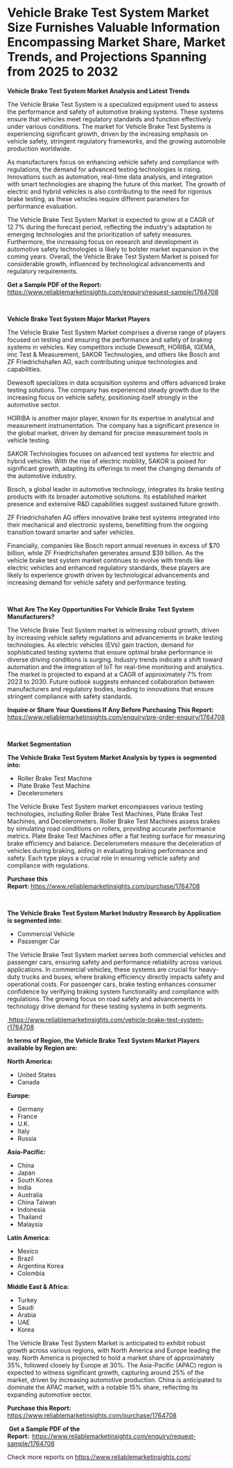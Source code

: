 <p><h1>Vehicle Brake Test System Market Size Furnishes Valuable Information Encompassing Market Share, Market Trends, and Projections Spanning from 2025 to 2032</h1></p><p><strong>Vehicle Brake Test System Market Analysis and Latest Trends</strong></p>
<p><p>The Vehicle Brake Test System is a specialized equipment used to assess the performance and safety of automotive braking systems. These systems ensure that vehicles meet regulatory standards and function effectively under various conditions. The market for Vehicle Brake Test Systems is experiencing significant growth, driven by the increasing emphasis on vehicle safety, stringent regulatory frameworks, and the growing automobile production worldwide.</p><p>As manufacturers focus on enhancing vehicle safety and compliance with regulations, the demand for advanced testing technologies is rising. Innovations such as automation, real-time data analysis, and integration with smart technologies are shaping the future of this market. The growth of electric and hybrid vehicles is also contributing to the need for rigorous brake testing, as these vehicles require different parameters for performance evaluation.</p><p>The Vehicle Brake Test System Market is expected to grow at a CAGR of 12.7% during the forecast period, reflecting the industry's adaptation to emerging technologies and the prioritization of safety measures. Furthermore, the increasing focus on research and development in automotive safety technologies is likely to bolster market expansion in the coming years. Overall, the Vehicle Brake Test System Market is poised for considerable growth, influenced by technological advancements and regulatory requirements.</p></p>
<p><strong>Get a Sample PDF of the Report:&nbsp;</strong> <a href="https://www.reliablemarketinsights.com/enquiry/request-sample/1764708?utm_campaign=2806&utm_medium=2&utm_source=Github&utm_content=ia&utm_term=27022025&utm_id=vehicle-brake-test-system">https://www.reliablemarketinsights.com/enquiry/request-sample/1764708</a></p>
<p>&nbsp;</p>
<p><strong>Vehicle Brake Test System Major Market Players</strong></p>
<p><p>The Vehicle Brake Test System Market comprises a diverse range of players focused on testing and ensuring the performance and safety of braking systems in vehicles. Key competitors include Dewesoft, HORIBA, IGEMA, imc Test & Measurement, SAKOR Technologies, and others like Bosch and ZF Friedrichshafen AG, each contributing unique technologies and capabilities.</p><p>Dewesoft specializes in data acquisition systems and offers advanced brake testing solutions. The company has experienced steady growth due to the increasing focus on vehicle safety, positioning itself strongly in the automotive sector. </p><p>HORIBA is another major player, known for its expertise in analytical and measurement instrumentation. The company has a significant presence in the global market, driven by demand for precise measurement tools in vehicle testing.</p><p>SAKOR Technologies focuses on advanced test systems for electric and hybrid vehicles. With the rise of electric mobility, SAKOR is poised for significant growth, adapting its offerings to meet the changing demands of the automotive industry.</p><p>Bosch, a global leader in automotive technology, integrates its brake testing products with its broader automotive solutions. Its established market presence and extensive R&D capabilities suggest sustained future growth.</p><p>ZF Friedrichshafen AG offers innovative brake test systems integrated into their mechanical and electronic systems, benefitting from the ongoing transition toward smarter and safer vehicles.</p><p>Financially, companies like Bosch report annual revenues in excess of $70 billion, while ZF Friedrichshafen generates around $39 billion. As the vehicle brake test system market continues to evolve with trends like electric vehicles and enhanced regulatory standards, these players are likely to experience growth driven by technological advancements and increasing demand for vehicle safety and performance testing.</p></p>
<p>&nbsp;</p>
<p><strong>What Are The Key Opportunities For Vehicle Brake Test System Manufacturers?</strong></p>
<p><p>The Vehicle Brake Test System market is witnessing robust growth, driven by increasing vehicle safety regulations and advancements in brake testing technologies. As electric vehicles (EVs) gain traction, demand for sophisticated testing systems that ensure optimal brake performance in diverse driving conditions is surging. Industry trends indicate a shift toward automation and the integration of IoT for real-time monitoring and analytics. The market is projected to expand at a CAGR of approximately 7% from 2023 to 2030. Future outlook suggests enhanced collaboration between manufacturers and regulatory bodies, leading to innovations that ensure stringent compliance with safety standards.</p></p>
<p><strong>Inquire or Share Your Questions If Any Before Purchasing This Report:</strong> <a href="https://www.reliablemarketinsights.com/enquiry/pre-order-enquiry/1764708?utm_campaign=2806&utm_medium=2&utm_source=Github&utm_content=ia&utm_term=27022025&utm_id=vehicle-brake-test-system">https://www.reliablemarketinsights.com/enquiry/pre-order-enquiry/1764708</a></p>
<p>&nbsp;</p>
<p><strong>Market Segmentation</strong></p>
<p><strong>The Vehicle Brake Test System Market Analysis by types is segmented into:</strong></p>
<p><ul><li>Roller Brake Test Machine</li><li>Plate Brake Test Machine</li><li>Decelerometers</li></ul></p>
<p><p>The Vehicle Brake Test System market encompasses various testing technologies, including Roller Brake Test Machines, Plate Brake Test Machines, and Decelerometers. Roller Brake Test Machines assess brakes by simulating road conditions on rollers, providing accurate performance metrics. Plate Brake Test Machines offer a flat testing surface for measuring brake efficiency and balance. Decelerometers measure the deceleration of vehicles during braking, aiding in evaluating braking performance and safety. Each type plays a crucial role in ensuring vehicle safety and compliance with regulations.</p></p>
<p><strong>Purchase this Report:&nbsp;</strong><a href="https://www.reliablemarketinsights.com/purchase/1764708?utm_campaign=2806&utm_medium=2&utm_source=Github&utm_content=ia&utm_term=27022025&utm_id=vehicle-brake-test-system">https://www.reliablemarketinsights.com/purchase/1764708</a></p>
<p>&nbsp;</p>
<p><strong>The Vehicle Brake Test System Market Industry Research by Application is segmented into:</strong></p>
<p><ul><li>Commercial Vehicle</li><li>Passenger Car</li></ul></p>
<p><p>The Vehicle Brake Test System market serves both commercial vehicles and passenger cars, ensuring safety and performance reliability across various applications. In commercial vehicles, these systems are crucial for heavy-duty trucks and buses, where braking efficiency directly impacts safety and operational costs. For passenger cars, brake testing enhances consumer confidence by verifying braking system functionality and compliance with regulations. The growing focus on road safety and advancements in technology drive demand for these testing systems in both segments.</p></p>
<p><a href="https://www.reliablemarketinsights.com/vehicle-brake-test-system-r1764708?utm_campaign=2806&utm_medium=2&utm_source=Github&utm_content=ia&utm_term=27022025&utm_id=vehicle-brake-test-system">&nbsp;https://www.reliablemarketinsights.com/vehicle-brake-test-system-r1764708</a></p>
<p><strong>In terms of Region, the Vehicle Brake Test System Market Players available by Region are:</strong></p>
<p>
    <p> <strong> North America: </strong>
        <ul>
            <li>United States</li>
            <li>Canada</li>
        </ul>
        </p> 
    <p> <strong> Europe: </strong>
        <ul>
            <li>Germany</li>
            <li>France</li>
            <li>U.K.</li>
            <li>Italy</li>
            <li>Russia</li>
        </ul>
        </p> 
    <p> <strong> Asia-Pacific: </strong>
        <ul>
            <li>China</li>
            <li>Japan</li>
            <li>South Korea</li>
            <li>India</li>
            <li>Australia</li>
            <li>China Taiwan</li>
            <li>Indonesia</li>
            <li>Thailand</li>
            <li>Malaysia</li>
        </ul>
        </p> 
    <p> <strong> Latin America: </strong>
        <ul>
            <li>Mexico</li>
            <li>Brazil</li>
            <li>Argentina Korea</li>
            <li>Colombia</li>
        </ul>
        </p> 
    <p> <strong> Middle East & Africa: </strong>
        <ul>
            <li>Turkey</li>
            <li>Saudi</li>
            <li>Arabia</li>
            <li>UAE</li>
            <li>Korea</li>
        </ul>
    </p>
    </p>
<p><p>The Vehicle Brake Test System Market is anticipated to exhibit robust growth across various regions, with North America and Europe leading the way. North America is projected to hold a market share of approximately 35%, followed closely by Europe at 30%. The Asia-Pacific (APAC) region is expected to witness significant growth, capturing around 25% of the market, driven by increasing automotive production. China is anticipated to dominate the APAC market, with a notable 15% share, reflecting its expanding automotive sector.</p></p>
<p><strong>Purchase this Report: </strong><a href="https://www.reliablemarketinsights.com/purchase/1764708?utm_campaign=2806&utm_medium=2&utm_source=Github&utm_content=ia&utm_term=27022025&utm_id=vehicle-brake-test-system">https://www.reliablemarketinsights.com/purchase/1764708</a></p>
<p>&nbsp;<strong>Get a Sample PDF of the Report:&nbsp;&nbsp;</strong><a href="https://www.reliablemarketinsights.com/enquiry/request-sample/1764708?utm_campaign=2806&utm_medium=2&utm_source=Github&utm_content=ia&utm_term=27022025&utm_id=vehicle-brake-test-system">https://www.reliablemarketinsights.com/enquiry/request-sample/1764708</a></p>
<p><strong></strong></p>
<p>Check more reports on <a href="https://www.reliablemarketinsights.com/?utm_campaign=2806&utm_medium=2&utm_source=Github&utm_content=ia&utm_term=27022025&utm_id=vehicle-brake-test-system">https://www.reliablemarketinsights.com/</a></p>